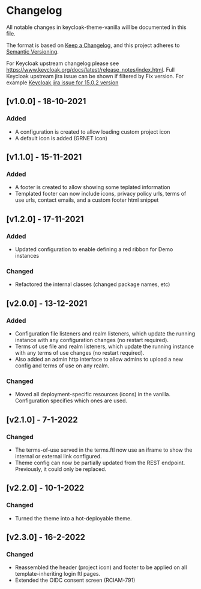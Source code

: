 # Changelog
All notable changes in keycloak-theme-vanilla will be documented in this file.

The format is based on [Keep a Changelog](https://keepachangelog.com/en/1.0.0/),
and this project adheres to [Semantic Versioning](https://semver.org/spec/v2.0.0.html).

For Keycloak upstream changelog please see https://www.keycloak.org/docs/latest/release_notes/index.html.
Full Keycloak upstream jira issue can be shown if filtered by Fix version. For example [Keycloak jira issue for 15.0.2 version](https://issues.redhat.com/browse/KEYCLOAK-19161?jql=project%20%3D%20keycloak%20and%20fixVersion%20%3D%2015.0.2)

## [v1.0.0] - 18-10-2021
### Added
- A configuration is created to allow loading custom project icon
- A default icon is added (GRNET icon)

## [v1.1.0] - 15-11-2021
### Added
- A footer is created to allow showing some teplated information
- Templated footer can now include icons, privacy policy urls, terms of use urls, contact emails, and a custom footer html snippet

## [v1.2.0] - 17-11-2021
### Added
- Updated configuration to enable defining a red ribbon for Demo instances 

### Changed
- Refactored the internal classes (changed package names, etc)

## [v2.0.0] - 13-12-2021
### Added
- Configuration file listeners and realm listeners, which update the running instance with any configuration changes (no restart required).
- Terms of use file and realm listeners, which update the running instance with any terms of use changes (no restart required).
- Also added an admin http interface to allow admins to upload a new config and terms of use on any realm.

### Changed
- Moved all deployment-specific resources (icons) in the vanilla. Configuration specifies which ones are used. 

## [v2.1.0] - 7-1-2022
### Changed
- The terms-of-use served in the terms.ftl now use an iframe to show the internal or external link configured.
- Theme config can now be partially updated from the REST endpoint. Previously, it could only be replaced.

## [v2.2.0] - 10-1-2022
### Changed
- Turned the theme into a hot-deployable theme.


## [v2.3.0] - 16-2-2022
### Changed
- Reassembled the header (project icon) and footer to be applied on all template-inheriting login ftl pages. 
- Extended the OIDC consent screen (RCIAM-791)